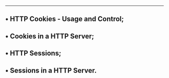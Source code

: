 ------------------------------------
• HTTP Cookies - Usage and Control;
--------------------------------------
• Cookies in a HTTP Server;
-------------------------------------
• HTTP Sessions;
----------------------------------------
• Sessions in a HTTP Server.
------------------------------------
